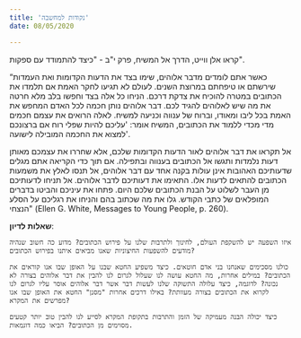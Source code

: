 ```yaml
---
title: 'נקודות למחשבה'
date: 08/05/2020

---
```


קראו אלן ווייט, הדרך אל המשיח, פרק י"ב - "כיצד להתמודד עם ספקות".

“כאשר אתם לומדים מדבר אלוהים, שימו בצד את הדעות הקדומות ואת העמדות שירשתם או טיפחתם במרוצת השנים. לעולם לא תגיעו לחקר האמת אם תלמדו את הכתובים במטרה להוכיח את צדקת דרכם. הניחו כל אלה בצד וחפשו בלב מלא חרטה את מה שיש לאלוהים להגיד לכם. דבר אלוהים נותן חכמה לכל האדם המחפש את האמת בכל ליבו ומאודו, וברוח של ענווה וכניעה למשיח. לאלה הרואים את עצמם חכמים מדי מכדי ללמוד את הכתובים, המשיח אומר: 'עליכם להיות שפלי רוח אם ברצונכם למצוא את החכמה המובילה לישועה'.

אל תקראו את דבר אלוהים לאור הדעות הקדומות שלכם, אלא שחררו את עצמכם מאותן דעות נלמדות ותגשו אל הכתובים בענווה ובתפילה. אם תוך כדי הקריאה אתם מגלים שדעותיכם האהובות אינן עולות בקנה אחד עם דבר אלוהים, אל תנסו לאלץ את משמעות הכתובים להתאים לדעות אלו. התאימו את דעותיכם לדבר אלוהים. אל תניחו לדעותיכם מן העבר לשלוט על הבנת הכתובים שלכם היום. פתחו את עיניכם והביטו בדברים המופלאים של כתבי הקודש. גלו את מה שכתוב בהם והניחו את רגליכם על הסלע הנצחי" (Ellen G. White, Messages to Young People, p. 260).

**שאלות לדיון**:

`איזו השפעה יש להשקפת העולם, לחינוך ולתרבות שלנו על פירוש הכתובים? מדוע כה חשוב שנהיה מודעים להשפעות החיצוניות שאנו מביאים איתנו בפירוש הכתובים?`

`כולנו מסכימים שאנחנו בני אדם חוטאים. כיצד משפיע החטא שבנו על האופן שבו אנו קוראים את הכתובים? במילים אחרות, מה החטא עושה לנו שעלול לגרום לנו להבין את דבר אלוהים בצורה לא נכונה? לדוגמה, כיצד עלולה התשוקה שלנו לעשות דבר אשר דבר אלוהים אוסר עליו לגרום לנו לקרוא את הכתובים בצורה מעוותת? באילו דרכים אחרות "מסנן" החטא את האופן שבו אנו מפרשים את המקרא?`

`כיצד יכולה הבנה מעמיקה של הזמן והתרבות בתקופת המקרא לסייע לנו להבין טוב יותר קטעים מסוימים מן הכתובים? הביאו כמה דוגמאות.`